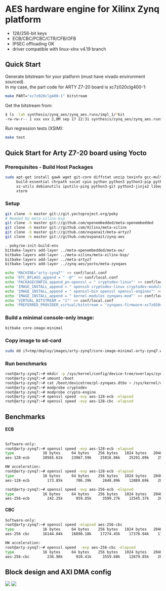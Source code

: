 # AES hardware engine for Xilinx Zynq platform

- 128/256-bit keys
- ECB/CBC/PCBC/CTR/CFB/OFB
- IPSEC offloading OK
- driver compatible with linux-xlnx v4.19 branch

## Quick Start
Generate bitstream for your platform (must have vivado environment sourced).  
In my case, the part code for ARTY Z7-20 board is xc7z020clg400-1:  
```sh
make PART="xc7z020clg400-1" bitstream
```
Get the bitstream from:
```sh
$ ls -lah synthesis/zynq_aes/zynq_aes.runs/impl_1/*bit
-rw-rw-r-- 1 xxx xxx 2,0M sep 17 22:31 synthesis/zynq_aes/zynq_aes.runs/impl_1/zynq_aes_bd_wrapper.bit
```
Run regression tests (XSIM):
```sh
make test
```

## Quick Start for Arty Z7-20 board using Yocto

### Prerequisites - Build Host Packages
```sh
sudo apt-get install gawk wget git-core diffstat unzip texinfo gcc-multilib \
     build-essential chrpath socat cpio python python3 python3-pip python3-pexpect \
     xz-utils debianutils iputils-ping python3-git python3-jinja2 libegl1-mesa libsdl1.2-dev \
     xterm
```

### Setup
```sh
git clone -b master git://git.yoctoproject.org/poky
# Needed by meta-xilinx-bsp
git clone -b master git://github.com/openembedded/meta-openembedded
git clone -b master git://github.com/Xilinx/meta-xilinx
git clone -b master git://github.com/ovpanait/meta-artyz7
git clone -b master git://github.com/ovpanait/zynq-aes

. poky/oe-init-build-env
bitbake-layers add-layer ../meta-openembedded/meta-oe/
bitbake-layers add-layer ../meta-xilinx/meta-xilinx-bsp/
bitbake-layers add-layer ../meta-artyz7
bitbake-layers add-layer ../zynq-aes/yocto/meta-zynqaes

echo 'MACHINE="arty-zynq7"' >> conf/local.conf
echo 'DTC_BFLAGS_append = " -@"' >> conf/local.conf
echo 'PACKAGECONFIG_append_pn-openssl = " cryptodev-linux"' >> conf/local.conf
echo 'IMAGE_INSTALL_append = " openssh cryptodev-linux cryptodev-module cryptodev-tests"' >> conf/local.conf
echo 'IMAGE_INSTALL_append = " openssl-bin openssl openssl-engines"' >> conf/local.conf
echo 'IMAGE_INSTALL_append = " kernel-modules zynqaes-mod"' >> conf/local.conf
echo 'VIRTUAL_BITSTREAM = "1"' >> conf/local.conf
echo 'PREFERRED_PROVIDER_virtual/bitstream = "zynqaes-firmware-xc7z020clg400-1"' >> conf/local.conf
```

### Build a minimal console-only image:
```sh
bitbake core-image-minimal
```

### Copy image to sd-card
```sh
sudo dd if=tmp/deploy/images/arty-zynq7/core-image-minimal-arty-zynq7.wic of=/dev/mmcblkX bs=4M iflag=fullblock oflag=direct conv=fsync status=progress
```

### Run benchmarks
```sh
root@arty-zynq7:~# mkdir -p /sys/kernel/config/device-tree/overlays/zynqaes
root@arty-zynq7:~# umount /boot
root@arty-zynq7:~# cat /boot/devicetree/pl-zynqaes.dtbo > /sys/kernel/config/device-tree/overlays/zynqaes/dtbo
root@arty-zynq7:~# modprobe cryptodev
root@arty-zynq7:~# modprobe crypto-engine
root@arty-zynq7:~# openssl speed -evp aes-128-ecb -elapsed
root@arty-zynq7:~# openssl speed -evp aes-128-cbc -elapsed
```

## Benchmarks
#### ECB
```sh

Software-only:
root@arty-zynq7:~# openssl speed -evp aes-128-ecb -elapsed
type             16 bytes     64 bytes    256 bytes   1024 bytes   2048 bytes   4096 bytes   8192 bytes  16384 bytes  32768 bytes  65536 bytes
aes-128-ecb      20565.61k    23967.59k    25016.06k    25291.09k    25331.03k    25340.59k    25329.66k    25285.97k    24958.29k    24226.47k

HW acceleration:
root@arty-zynq7:~# openssl speed -evp aes-128-ecb -elapsed
type             16 bytes     64 bytes    256 bytes   1024 bytes   2048 bytes   4096 bytes   8192 bytes  16384 bytes  32768 bytes  65536 bytes
aes-128-ecb        173.85k      706.39k     2848.09k    12089.69k    20168.02k    28099.93k    40547.67k    50320.73k    57256.62k    61123.24k

root@arty-zynq7:~# openssl speed -evp aes-256-ecb -elapsed
type             16 bytes     64 bytes    256 bytes   1024 bytes   2048 bytes   4096 bytes   8192 bytes  16384 bytes  32768 bytes  65536 bytes
aes-256-ecb        242.25k      959.85k     3599.27k    12545.37k    20384.43k    29428.39k    38150.14k    44952.23k    49283.07k    51926.36k
```

#### CBC
```sh
Software-only:
root@arty-zynq7:~# openssl speed -elapsed aes-256-cbc             
type             16 bytes     64 bytes    256 bytes   1024 bytes   2048 bytes   4096 bytes   8192 bytes  16384 bytes  32768 bytes  65536 bytes
aes-256 cbc      16144.04k    16890.18k    17274.45k    17376.94k    17436.67k    17417.56k    17479.00k    17569.11k    17651.03k    17629.18k

HW acceleration:
root@arty-zynq7:~# openssl speed  -evp aes-256-cbc -elapsed
type             16 bytes     64 bytes    256 bytes   1024 bytes   2048 bytes   4096 bytes   8192 bytes  16384 bytes  32768 bytes  65536 bytes
aes-256-cbc        236.98k      920.41k     3559.68k    12679.85k    20873.22k    29842.09k    38406.83k    44995.93k    49130.15k    51838.98k
```
## Block design and AXI DMA config

![](https://github.com/ovpanait/zynq-aes/blob/master/block_design.png)
![](https://github.com/ovpanait/zynq-aes/blob/master/axi_dma.png)
